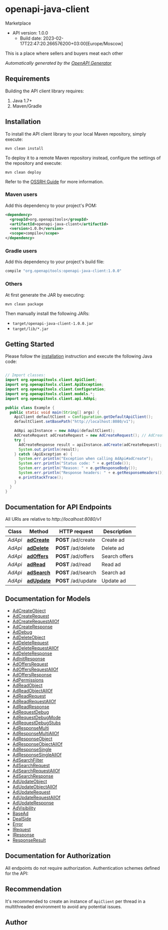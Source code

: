 # openapi-java-client

Marketplace
- API version: 1.0.0
  - Build date: 2023-02-17T22:47:20.266576200+03:00[Europe/Moscow]

This is a place where sellers and buyers meat each other


*Automatically generated by the [OpenAPI Generator](https://openapi-generator.tech)*


## Requirements

Building the API client library requires:
1. Java 1.7+
2. Maven/Gradle

## Installation

To install the API client library to your local Maven repository, simply execute:

```shell
mvn clean install
```

To deploy it to a remote Maven repository instead, configure the settings of the repository and execute:

```shell
mvn clean deploy
```

Refer to the [OSSRH Guide](http://central.sonatype.org/pages/ossrh-guide.html) for more information.

### Maven users

Add this dependency to your project's POM:

```xml
<dependency>
  <groupId>org.openapitools</groupId>
  <artifactId>openapi-java-client</artifactId>
  <version>1.0.0</version>
  <scope>compile</scope>
</dependency>
```

### Gradle users

Add this dependency to your project's build file:

```groovy
compile "org.openapitools:openapi-java-client:1.0.0"
```

### Others

At first generate the JAR by executing:

```shell
mvn clean package
```

Then manually install the following JARs:

* `target/openapi-java-client-1.0.0.jar`
* `target/lib/*.jar`

## Getting Started

Please follow the [installation](#installation) instruction and execute the following Java code:

```java

// Import classes:
import org.openapitools.client.ApiClient;
import org.openapitools.client.ApiException;
import org.openapitools.client.Configuration;
import org.openapitools.client.models.*;
import org.openapitools.client.api.AdApi;

public class Example {
  public static void main(String[] args) {
    ApiClient defaultClient = Configuration.getDefaultApiClient();
    defaultClient.setBasePath("http://localhost:8080/v1");

    AdApi apiInstance = new AdApi(defaultClient);
    AdCreateRequest adCreateRequest = new AdCreateRequest(); // AdCreateRequest | Request body
    try {
      AdCreateResponse result = apiInstance.adCreate(adCreateRequest);
      System.out.println(result);
    } catch (ApiException e) {
      System.err.println("Exception when calling AdApi#adCreate");
      System.err.println("Status code: " + e.getCode());
      System.err.println("Reason: " + e.getResponseBody());
      System.err.println("Response headers: " + e.getResponseHeaders());
      e.printStackTrace();
    }
  }
}

```

## Documentation for API Endpoints

All URIs are relative to *http://localhost:8080/v1*

Class | Method | HTTP request | Description
------------ | ------------- | ------------- | -------------
*AdApi* | [**adCreate**](docs/AdApi.md#adCreate) | **POST** /ad/create | Create ad
*AdApi* | [**adDelete**](docs/AdApi.md#adDelete) | **POST** /ad/delete | Delete ad
*AdApi* | [**adOffers**](docs/AdApi.md#adOffers) | **POST** /ad/offers | Search offers
*AdApi* | [**adRead**](docs/AdApi.md#adRead) | **POST** /ad/read | Read ad
*AdApi* | [**adSearch**](docs/AdApi.md#adSearch) | **POST** /ad/search | Search ad
*AdApi* | [**adUpdate**](docs/AdApi.md#adUpdate) | **POST** /ad/update | Update ad


## Documentation for Models

 - [AdCreateObject](docs/AdCreateObject.md)
 - [AdCreateRequest](docs/AdCreateRequest.md)
 - [AdCreateRequestAllOf](docs/AdCreateRequestAllOf.md)
 - [AdCreateResponse](docs/AdCreateResponse.md)
 - [AdDebug](docs/AdDebug.md)
 - [AdDeleteObject](docs/AdDeleteObject.md)
 - [AdDeleteRequest](docs/AdDeleteRequest.md)
 - [AdDeleteRequestAllOf](docs/AdDeleteRequestAllOf.md)
 - [AdDeleteResponse](docs/AdDeleteResponse.md)
 - [AdInitResponse](docs/AdInitResponse.md)
 - [AdOffersRequest](docs/AdOffersRequest.md)
 - [AdOffersRequestAllOf](docs/AdOffersRequestAllOf.md)
 - [AdOffersResponse](docs/AdOffersResponse.md)
 - [AdPermissions](docs/AdPermissions.md)
 - [AdReadObject](docs/AdReadObject.md)
 - [AdReadObjectAllOf](docs/AdReadObjectAllOf.md)
 - [AdReadRequest](docs/AdReadRequest.md)
 - [AdReadRequestAllOf](docs/AdReadRequestAllOf.md)
 - [AdReadResponse](docs/AdReadResponse.md)
 - [AdRequestDebug](docs/AdRequestDebug.md)
 - [AdRequestDebugMode](docs/AdRequestDebugMode.md)
 - [AdRequestDebugStubs](docs/AdRequestDebugStubs.md)
 - [AdResponseMulti](docs/AdResponseMulti.md)
 - [AdResponseMultiAllOf](docs/AdResponseMultiAllOf.md)
 - [AdResponseObject](docs/AdResponseObject.md)
 - [AdResponseObjectAllOf](docs/AdResponseObjectAllOf.md)
 - [AdResponseSingle](docs/AdResponseSingle.md)
 - [AdResponseSingleAllOf](docs/AdResponseSingleAllOf.md)
 - [AdSearchFilter](docs/AdSearchFilter.md)
 - [AdSearchRequest](docs/AdSearchRequest.md)
 - [AdSearchRequestAllOf](docs/AdSearchRequestAllOf.md)
 - [AdSearchResponse](docs/AdSearchResponse.md)
 - [AdUpdateObject](docs/AdUpdateObject.md)
 - [AdUpdateObjectAllOf](docs/AdUpdateObjectAllOf.md)
 - [AdUpdateRequest](docs/AdUpdateRequest.md)
 - [AdUpdateRequestAllOf](docs/AdUpdateRequestAllOf.md)
 - [AdUpdateResponse](docs/AdUpdateResponse.md)
 - [AdVisibility](docs/AdVisibility.md)
 - [BaseAd](docs/BaseAd.md)
 - [DealSide](docs/DealSide.md)
 - [Error](docs/Error.md)
 - [IRequest](docs/IRequest.md)
 - [IResponse](docs/IResponse.md)
 - [ResponseResult](docs/ResponseResult.md)


## Documentation for Authorization

All endpoints do not require authorization.
Authentication schemes defined for the API:

## Recommendation

It's recommended to create an instance of `ApiClient` per thread in a multithreaded environment to avoid any potential issues.

## Author



